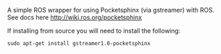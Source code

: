 A simple ROS wrapper for using Pocketsphinx (via gstreamer) with ROS. See docs here http://wiki.ros.org/pocketsphinx

If installing from source you will need to install the following:
```
sudo apt-get install gstreamer1.0-pocketsphinx
```
